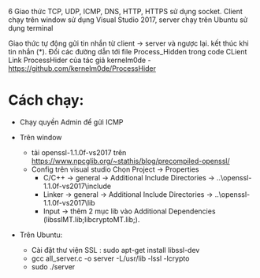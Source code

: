 6 Giao thức TCP, UDP, ICMP, DNS, HTTP, HTTPS sử dụng socket. Client chạy trên window sử dụng Visual Studio 2017, server chạy trên Ubuntu sử dụng terminal

Giao thức tự động gửi tin nhắn từ client -> server và ngược lại. kết thúc khi tin nhắn (*).                                     Đổi các đường dẫn tới file Process_Hidden trong code CLient
Link ProcessHider của tác giả kernelm0de - https://github.com/kernelm0de/ProcessHider
# Cách chạy: 
  - Chạy quyền Admin để gửi ICMP
  - Trên window 
    + tải openssl-1.1.0f-vs2017 trên https://www.npcglib.org/~stathis/blog/precompiled-openssl/
    + Config trên visual studio
      Chọn Project -> Properties 
        - C/C++ -> general -> Additional Include Directories -> ..\openssl-1.1.0f-vs2017\include
        - Linker -> general -> Additional Include Directories -> ..\openssl-1.1.0f-vs2017\lib
        - Input -> thêm 2 mục lib vào Additional Dependencies (libsslMT.lib;libcryptoMT.lib;).
    
  - Trên Ubuntu:
    + Cài đặt thư viện SSL : sudo apt-get install libssl-dev
    + gcc all_server.c -o server -L/usr/lib -lssl -lcrypto
    + sudo ./server
    
 
